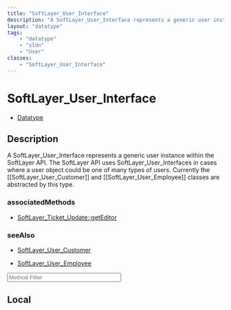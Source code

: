 ```yaml
---
title: "SoftLayer_User_Interface"
description: "A SoftLayer_User_Interface represents a generic user instance within the SoftLayer API. The SoftLayer API uses SoftLayer... "
layout: "datatype"
tags:
    - "datatype"
    - "sldn"
    - "User"
classes:
    - "SoftLayer_User_Interface"
---
```


# SoftLayer_User_Interface
<div id='service-datatype'>
    <ul id='sldn-reference-tabs'>
        <li id='datatype'> <a href='/reference/datatypes/SoftLayer_User_Interface' >Datatype</a></li>
    </ul>
</div>

## Description 
A SoftLayer_User_Interface represents a generic user instance within the SoftLayer API. The SoftLayer API uses SoftLayer_User_Interfaces in cases where a user object could be one of many types of users. Currently the [[SoftLayer_User_Customer]] and [[SoftLayer_User_Employee]] classes are abstracted by this type. 


### associatedMethods

*  [SoftLayer_Ticket_Update::getEditor](/reference/services/SoftLayer_Ticket_Update/getEditor )



### seeAlso

* [SoftLayer_User_Customer](/reference/datatypes/SoftLayer_User_Customer )


* [SoftLayer_User_Employee](/reference/datatypes/SoftLayer_User_Employee )




<!-- Service Filer BEGIN -->
<div class="view-filters">
        <div class="clearfix">
            <div class="search-input-box">
                <input placeholder="Method Filter" onkeyup="titleSearch(inputId='prop-input', divId='properties', elementClass='prop-row')" 
                    type="text" id="prop-input" value="" size="30" maxlength="128" class="form-text">
            </div>
        </div>
</div>
<!-- Service Filer END -->

<div id="properties" class="content">
    <div id="localProperties" class="prop-content" >
        <h2>Local</h2>
            </div>
    </div>


